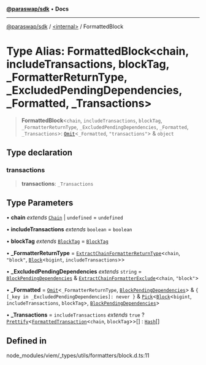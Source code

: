 [**@paraswap/sdk**](../../README.md) • **Docs**

***

[@paraswap/sdk](../../globals.md) / [\<internal\>](../README.md) / FormattedBlock

# Type Alias: FormattedBlock\<chain, includeTransactions, blockTag, _FormatterReturnType, _ExcludedPendingDependencies, _Formatted, _Transactions\>

> **FormattedBlock**\<`chain`, `includeTransactions`, `blockTag`, `_FormatterReturnType`, `_ExcludedPendingDependencies`, `_Formatted`, `_Transactions`\>: [`Omit`](Omit.md)\<`_Formatted`, `"transactions"`\> & `object`

## Type declaration

### transactions

> **transactions**: `_Transactions`

## Type Parameters

• **chain** *extends* [`Chain`](Chain.md) \| `undefined` = `undefined`

• **includeTransactions** *extends* `boolean` = `boolean`

• **blockTag** *extends* [`BlockTag`](BlockTag.md) = [`BlockTag`](BlockTag.md)

• **_FormatterReturnType** = [`ExtractChainFormatterReturnType`](ExtractChainFormatterReturnType.md)\<`chain`, `"block"`, [`Block`](Block.md)\<`bigint`, `includeTransactions`\>\>

• **_ExcludedPendingDependencies** *extends* `string` = [`BlockPendingDependencies`](BlockPendingDependencies.md) & [`ExtractChainFormatterExclude`](ExtractChainFormatterExclude.md)\<`chain`, `"block"`\>

• **_Formatted** = [`Omit`](Omit.md)\<`_FormatterReturnType`, [`BlockPendingDependencies`](BlockPendingDependencies.md)\> & `{ [_key in _ExcludedPendingDependencies]: never }` & [`Pick`](Pick.md)\<[`Block`](Block.md)\<`bigint`, `includeTransactions`, `blockTag`\>, [`BlockPendingDependencies`](BlockPendingDependencies.md)\>

• **_Transactions** = `includeTransactions` *extends* `true` ? [`Prettify`](Prettify.md)\<[`FormattedTransaction`](FormattedTransaction.md)\<`chain`, `blockTag`\>\>[] : [`Hash`](Hash.md)[]

## Defined in

node\_modules/viem/\_types/utils/formatters/block.d.ts:11
